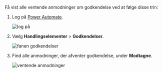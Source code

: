 Få vist alle ventende anmodninger om godkendelse ved at følge disse trin:

1. Log på [Power Automate](https://flow.microsoft.com).
   
    ![log på](media/modern-approvals/sign-in.png)
2. Vælg **Handlingselementer** > **Godkendelser**.
   
    ![fanen godkendelser](media/modern-approvals/approvals-tab.png)
3. Find alle anmodninger, der afventer godkendelse, under **Modtagne**.
   
    ![ventende anmodninger](media/modern-approvals/pending-requests.png)

